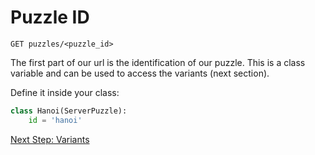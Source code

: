 # Puzzle ID
```
GET puzzles/<puzzle_id>
```
The first part of our url is the identification of our puzzle. This is a class variable and can be used to access the variants (next section). 

Define it inside your class:
```python
class Hanoi(ServerPuzzle):
    id = 'hanoi'
```

[Next Step: Variants](09_Variants.md)